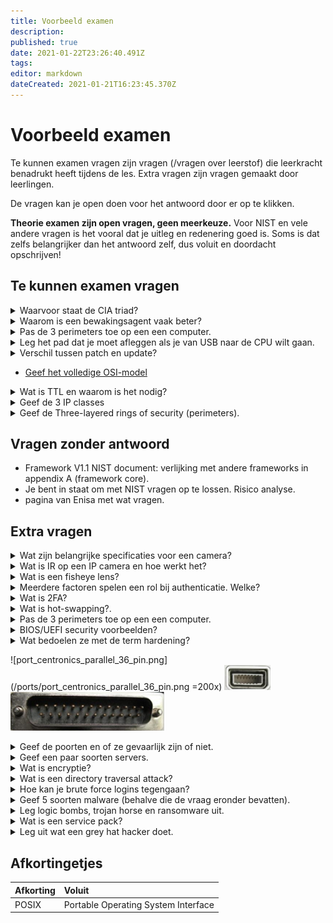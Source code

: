 ```yaml
---
title: Voorbeeld examen
description: 
published: true
date: 2021-01-22T23:26:40.491Z
tags: 
editor: markdown
dateCreated: 2021-01-21T16:23:45.370Z
---
```


# Voorbeeld examen
Te kunnen examen vragen zijn vragen (/vragen over leerstof) die leerkracht benadrukt heeft tijdens de les. Extra vragen zijn vragen gemaakt door leerlingen.

De vragen kan je open doen voor het antwoord door er op te klikken.

**Theorie examen zijn open vragen, geen meerkeuze.**
Voor NIST en vele andere vragen is het vooral dat je uitleg en redenering goed is. Soms is dat zelfs belangrijker dan het antwoord zelf, dus voluit en doordacht opschrijven!
## Te kunnen examen vragen
<details>
  <summary markdown="span">Waarvoor staat de CIA triad?</summary>
  Confidentiality<br>
  Integrity<br>
  Availability<br>
</details>
<details>
  <summary markdown="span">Waarom is een bewakingsagent vaak beter?</summary>
  Inschattingsvermogen, intuiteit, betere beslissingen, klanten kunnen vragen stellen richtlijnen ...
</details>
<details>
  <summary markdown="span">Pas de 3 perimeters toe op een een computer.</summary>
  De outer perimeter stelt de behuizing en hardware voor.<br>
  De inner perimeter stelt de OS en programma's voor.<br>
  De interior is data opslage zelf (bv. encryptie is hier toepasselijk)
</details>
<details>
  <summary markdown="span">Leg het pad dat je moet afleggen als je van USB naar de CPU wilt gaan.</summary>
  Obscure vraag dat je leren op hft6-10 ppt slide 31.<br><br>
  
  **antwoord:**

**USB -> southbridge -> northbridge -> CPU**
  
  Hierbij moet je een pad kunnen uitleggen, maar je moet het hele schema niet kennen.
  Rare obscure vraag dus breek je hoofd er niet over.
  **Tips:** CPU met northbridge (snel: RAM, PCI-E(xpress)), northbridge met southbridge (trager: PCI, USB, Audio ...)
</details>

<details>
  <summary markdown="span">Verschil tussen patch en update?</summary>
  Patch: kleine fixes. Vooral en vaak security. Verandert functionaliteit NIET. Oke om automatisch te laten gebuiren.<br>
  Update: verandert de applicatie wel. Breekt vaak dependenties. Niet veilig te automatiseren
</details>

- [Geef het volledige OSI-model](/en/Information_Security/OSI-model)

<details>
  <summary markdown="span">Wat is TTL en waarom is het nodig?</summary>
  Time To Live. Het is nodig omdat anders sommige packets kunnen blijven rond gaan op het <a href="https://en.wikipedia.org/wiki/Network_topology">web.</a>
</details>

<details>
  <summary markdown="span">Geef de 3 IP classes</summary>
  A,B,C ...
  verder uit te leggen...
</details>

<details>
  <summary markdown="span">Geef de Three-layered rings of security (perimeters).</summary>
  
1.  Outer perimeter:
	- Laag 1 (fysieke laag)
	- Beveiligen van datakabels en netwerkapparatuur
  
2.	Inner perimeter
	- Laag 2 (data link)
	-	Data kan hier aanvaard worden, geweigerd of doorgestuurdop basis van de identiteit
  
3.	Interior perimeter
  -	Laag 3-7
  -	Bijvoorbeeld: laag 4 met het blokkeren van poorten
  -	laag 7 is de meest aangevallen laag (zie later)
</details>

## Vragen zonder antwoord
- Framework V1.1 NIST document: verlijking met andere frameworks in appendix A (framework core).
- Je bent in staat om met NIST vragen op te lossen. Risico analyse.
- pagina van Enisa met wat vragen.

## Extra vragen
<details>
  <summary markdown="span">Wat zijn belangrijke specificaties voor een camera?</summary>
lux waarde (licht gevoeligheid)
<br>
-Hoe lager, hoe beter: De camera kan projecten zine in het donker

Resolutie:
    -Analoog: aantal horizontale lijnen
    -digitaal: aantal pixels
</details>
<details>
  <summary markdown="span">Wat is IR op een IP camera en hoe werkt het?</summary>
  InfraRood.
  ...
</details>
<details>
  <summary markdown="span">Wat is een fisheye lens?</summary>
ziet een hele kamer maar met vervormingen
</details>
<details>
  <summary markdown="span">Meerdere factoren spelen een rol bij authenticatie. Welke?</summary>
    Kennis/Knowledge: wat de persoon weet<br>
    Bezit/Possesion: wat de persoon heeft<br>
    Erfelijkheid/inheritance: wat de persoon is<br>
    Locatie/Location: waar de persoon is
</details>
<details>
  <summary markdown="span">Wat is 2FA?</summary>
    Two-factor authentication.<br>
  	Hierbij gebruik je twee vormen van de vorige vraag.
</details>
<details>
  <summary markdown="span">Wat is hot-swapping?.</summary>
  Toevoegen of verwijderen van harware wanneer het systeem actief is.<br>
  Bijvoorbeeld USB-stick is hot-swappable. 
</details>
<details>
  <summary markdown="span">Pas de 3 perimeters toe op een een computer.</summary>
  De outer perimeter stelt de behuizing en hardware voor.<br>
  De inner perimeter stelt de OS en programma's voor.<br>
  De interior is data opslage zelf (bv. encryptie is hier toepasselijk)
</details>
<details>
  <summary markdown="span">BIOS/UEFI security voorbeelden?</summary>
  Wachtwoord, poorten ...
  BIOS of UEFI is de eerste plaats waar sofware wordt gebruikt. Dit is dan ook de beste plaat som te 	starten als een hacker.
</details>

<details>
  <summary markdown="span">Wat bedoelen ze met de term hardening?</summary>
  Een computersysteem beveiligen, harder maken om in te breken.<br>
  Zoals in de vorige vraag is wachtwoord in BIOS een vorm van hardening.
</details>

![port_centronics_parallel_36_pin.png](/ports/port_centronics_parallel_36_pin.png =200x)
![port_mini-vga.png](/ports/port_mini-vga.png)
![port_db25_serial_com_port.png](/ports/port_db25_serial_com_port.png)
<details>
  <summary markdown="span">Geef de poorten en of ze gevaarlijk zijn of niet.</summary>
  Centronics parallel 36 pin, ja.<br>
  mini-vga, nee.<br>
  db-25 serial com port, ja.<br>
</details>
<details>
  <summary markdown="span">Geef een paar soorten servers.</summary>
  Mag echt van alles zijn, niet te ver zoeken. <br>
  Webserver, DNServer, DHCP server, Algemeen gebruik-server, Mail server, Proxy server, Database server, NAS, FTP, ... <br>
  Meer op slide slide 79 hfst11-17 ppt.
</details>

<details>
  <summary markdown="span">Wat is encryptie?</summary>
  Het coderen/versleutelen van data (op basis van een algoritme).<br>
  Je hebt dus een code/sleutel nodig om de data te kunnen lezen/decrypten/decoderen.<br><br>
  Meeste OS's hebben een vorm van encryptie in hun FS.
</details>

<details>
  <summary markdown="span">Wat is een directory traversal attack?</summary>
  Backtracking of climbing van directories (waar je eigenlijk niet mag zijn.)<br>
  Dit is vaak door slecht geschreven software of slechte (web)servers.
</details>

<details>
  <summary markdown="span">Hoe kan je brute force logins tegengaan?</summary>
	Maximal login attempts. Verplichte wachtduur tussen attempts. Captcha's (Of combinatie)
</details>

<details>
  <summary markdown="span">Geef 5 soorten malware (behalve die de vraag eronder bevatten).</summary>
	Worms, (Trojan Horse), rootkits, (ransomware), spyware, adware, (logic bombs), zombies, botnets ...
</details>

<details>
  <summary markdown="span">Leg logic bombs, trojan horse en ransomware uit.</summary>
  Trojaans paard (lijkt een betrouwbaar programma te zijn, verspreid zichzelf niet)<br><br>
	Logic bombs: delete data, zoals een trojaans paard met betrouwbare software, activeert zichzelf op een logisch moment, na x dagen, na het gebruik van xkeer van het programma, malicious code zit in heel veel lijnen gewone code vervat.<br><br>
  Ransomware: encryptie van data met vraag om losgeld
</details>

<details>
  <summary markdown="span">Wat is een service pack?</summary>
	Grote hoeveelheid patches en updates in 1. Altijd back-up -> kan onstabiel zijn.
</details>

<details>
  <summary markdown="span">Leg uit wat een grey hat hacker doet.</summary>
	Werkt vanuit overtuiging (kan dus ethisch zijn), overschrijdt wettelijke grenzen.
</details>

## Afkortingetjes

|Afkorting|Voluit|
|:--|:--|
|POSIX|Portable Operating System Interface|

